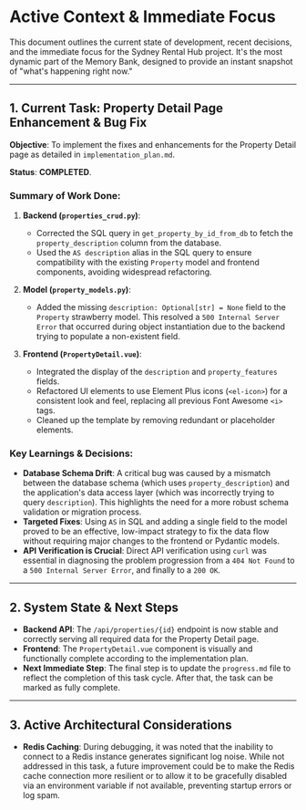 # Active Context & Immediate Focus

This document outlines the current state of development, recent decisions, and the immediate focus for the Sydney Rental Hub project. It's the most dynamic part of the Memory Bank, designed to provide an instant snapshot of "what's happening right now."

---

## 1. Current Task: Property Detail Page Enhancement & Bug Fix

**Objective**: To implement the fixes and enhancements for the Property Detail page as detailed in `implementation_plan.md`.

**Status**: **COMPLETED**.

### Summary of Work Done:

1.  **Backend (`properties_crud.py`)**:
    *   Corrected the SQL query in `get_property_by_id_from_db` to fetch the `property_description` column from the database.
    *   Used the `AS description` alias in the SQL query to ensure compatibility with the existing `Property` model and frontend components, avoiding widespread refactoring.

2.  **Model (`property_models.py`)**:
    *   Added the missing `description: Optional[str] = None` field to the `Property` strawberry model. This resolved a `500 Internal Server Error` that occurred during object instantiation due to the backend trying to populate a non-existent field.

3.  **Frontend (`PropertyDetail.vue`)**:
    *   Integrated the display of the `description` and `property_features` fields.
    *   Refactored UI elements to use Element Plus icons (`<el-icon>`) for a consistent look and feel, replacing all previous Font Awesome `<i>` tags.
    *   Cleaned up the template by removing redundant or placeholder elements.

### Key Learnings & Decisions:

*   **Database Schema Drift**: A critical bug was caused by a mismatch between the database schema (which uses `property_description`) and the application's data access layer (which was incorrectly trying to query `description`). This highlights the need for a more robust schema validation or migration process.
*   **Targeted Fixes**: Using `AS` in SQL and adding a single field to the model proved to be an effective, low-impact strategy to fix the data flow without requiring major changes to the frontend or Pydantic models.
*   **API Verification is Crucial**: Direct API verification using `curl` was essential in diagnosing the problem progression from a `404 Not Found` to a `500 Internal Server Error`, and finally to a `200 OK`.

---

## 2. System State & Next Steps

*   **Backend API**: The `/api/properties/{id}` endpoint is now stable and correctly serving all required data for the Property Detail page.
*   **Frontend**: The `PropertyDetail.vue` component is visually and functionally complete according to the implementation plan.
*   **Next Immediate Step**: The final step is to update the `progress.md` file to reflect the completion of this task cycle. After that, the task can be marked as fully complete.

---

## 3. Active Architectural Considerations

*   **Redis Caching**: During debugging, it was noted that the inability to connect to a Redis instance generates significant log noise. While not addressed in this task, a future improvement could be to make the Redis cache connection more resilient or to allow it to be gracefully disabled via an environment variable if not available, preventing startup errors or log spam.

